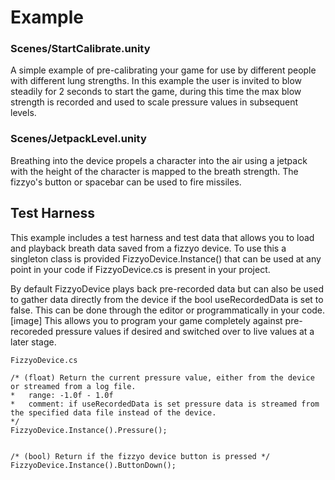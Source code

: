 
# Example
### Scenes/StartCalibrate.unity
A simple example of pre-calibrating your game for use by different people with different lung strengths.
In this example the user is invited to blow steadily for 2 seconds to start the game, during this time the max blow strength is recorded and used to scale pressure values in subsequent levels.

### Scenes/JetpackLevel.unity
Breathing into the device propels a character into the air using a jetpack with the height of the character is mapped to the breath strength. The fizzyo's  button or spacebar can be used to fire missiles.


## Test Harness
This example includes a test harness and test data that allows you to load and playback breath data saved from a fizzyo device.
To use this a singleton class is provided FizzyoDevice.Instance() that can be used at any point in your code if FizzyoDevice.cs is present in your project.

By default FizzyoDevice plays back pre-recorded data but can also be used to gather data directly from the device if the bool useRecordedData is set to false.
This can be done through the editor or programmatically in your code.
[image]
This allows you to program your game completely against pre-recoreded pressure values if desired and switched over to live values at a later stage.



```
FizzyoDevice.cs

/* (float) Return the current pressure value, either from the device or streamed from a log file.
*   range: -1.0f - 1.0f
*   comment: if useRecordedData is set pressure data is streamed from the specified data file instead of the device.
*/
FizzyoDevice.Instance().Pressure();


/* (bool) Return if the fizzyo device button is pressed */
FizzyoDevice.Instance().ButtonDown();

```
